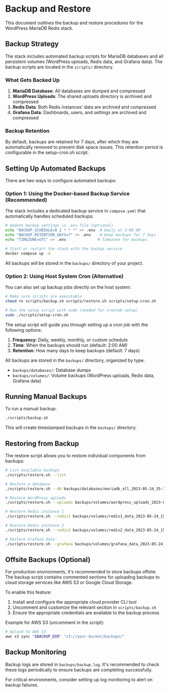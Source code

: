 # Backup and Restore

This document outlines the backup and restore procedures for the WordPress MariaDB Redis stack.

## Backup Strategy

The stack includes automated backup scripts for MariaDB databases and all persistent volumes (WordPress uploads, Redis data, and Grafana data). The backup scripts are located in the `scripts/` directory.

### What Gets Backed Up

1. **MariaDB Database**: All databases are dumped and compressed
2. **WordPress Uploads**: The shared uploads directory is archived and compressed
3. **Redis Data**: Both Redis instances' data are archived and compressed
4. **Grafana Data**: Dashboards, users, and settings are archived and compressed

### Backup Retention

By default, backups are retained for 7 days, after which they are automatically removed to prevent disk space issues. This retention period is configurable in the setup-cron.sh script.

## Setting Up Automated Backups

There are two ways to configure automated backups:

### Option 1: Using the Docker-based Backup Service (Recommended)

The stack includes a dedicated backup service in `compose.yaml` that automatically handles scheduled backups:

```bash
# Update backup settings in .env file (optional)
echo "BACKUP_SCHEDULE=0 2 * * *" >> .env  # Daily at 2:00 AM
echo "BACKUP_RETENTION_DAYS=7" >> .env    # Keep backups for 7 days
echo "TIMEZONE=UTC" >> .env              # Timezone for backups

# Start or restart the stack with the backup service
docker compose up -d
```

All backups will be stored in the `backups/` directory of your project.

### Option 2: Using Host System Cron (Alternative)

You can also set up backup jobs directly on the host system:

```bash
# Make sure scripts are executable
chmod +x scripts/backup.sh scripts/restore.sh scripts/setup-cron.sh

# Run the setup script with sudo (needed for crontab setup)
sudo ./scripts/setup-cron.sh
```

The setup script will guide you through setting up a cron job with the following options:

1. **Frequency**: Daily, weekly, monthly, or custom schedule
2. **Time**: When the backups should run (default: 2:00 AM)
3. **Retention**: How many days to keep backups (default: 7 days)

All backups are stored in the `backups/` directory, organized by type:
- `backups/databases/`: Database dumps
- `backups/volumes/`: Volume backups (WordPress uploads, Redis data, Grafana data)

## Running Manual Backups

To run a manual backup:

```bash
./scripts/backup.sh
```

This will create timestamped backups in the `backups/` directory.

## Restoring from Backup

The restore script allows you to restore individual components from backups:

```bash
# List available backups
./scripts/restore.sh --list

# Restore a database
./scripts/restore.sh --db backups/databases/mariadb_all_2023-05-24_15-30-00.sql.gz

# Restore WordPress uploads
./scripts/restore.sh --uploads backups/volumes/wordpress_uploads_2023-05-24_15-30-00.tar.gz

# Restore Redis instance 1
./scripts/restore.sh --redis1 backups/volumes/redis1_data_2023-05-24_15-30-00.tar.gz

# Restore Redis instance 2
./scripts/restore.sh --redis2 backups/volumes/redis2_data_2023-05-24_15-30-00.tar.gz

# Restore Grafana data
./scripts/restore.sh --grafana backups/volumes/grafana_data_2023-05-24_15-30-00.tar.gz
```

## Offsite Backups (Optional)

For production environments, it's recommended to store backups offsite. The backup script contains commented sections for uploading backups to cloud storage services like AWS S3 or Google Cloud Storage.

To enable this feature:

1. Install and configure the appropriate cloud provider CLI tool
2. Uncomment and customize the relevant section in `scripts/backup.sh`
3. Ensure the appropriate credentials are available to the backup process

Example for AWS S3 (uncomment in the script):

```bash
# Upload to AWS S3
aws s3 sync "$BACKUP_DIR" "s3://your-bucket/backups/"
```

## Backup Monitoring

Backup logs are stored in `backups/backup.log`. It's recommended to check these logs periodically to ensure backups are completing successfully.

For critical environments, consider setting up log monitoring to alert on backup failures.
